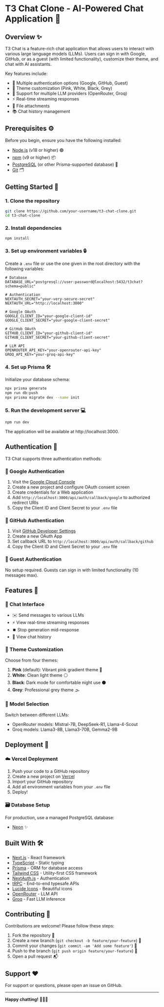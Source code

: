 # T3 Chat Clone - AI-Powered Chat Application 🚀

## Overview ✨

T3 Chat is a feature-rich chat application that allows users to interact with various large language models (LLMs). Users can sign in with Google, GitHub, or as a guest (with limited functionality), customize their theme, and chat with AI assistants.

Key features include:
- 🔑 Multiple authentication options (Google, GitHub, Guest)
- 🎨 Theme customization (Pink, White, Black, Grey)
- 🤖 Support for multiple LLM providers (OpenRouter, Groq)
- ⚡ Real-time streaming responses
- 📎 File attachments
- 📚 Chat history management

## Prerequisites ⚙️

Before you begin, ensure you have the following installed:

- [Node.js](https://nodejs.org/) (v18 or higher) 🟢
- [npm](https://www.npmjs.com/) (v9 or higher) 📦
- [PostgreSQL](https://www.postgresql.org/) (or other Prisma-supported database) 🐘
- [Git](https://git-scm.com/) 🗂️

## Getting Started 🚀

### 1. Clone the repository

```bash
git clone https://github.com/your-username/t3-chat-clone.git
cd t3-chat-clone
```

### 2. Install dependencies

```bash
npm install
```

### 3. Set up environment variables 🔒

Create a `.env` file or use the one given in the root directory with the following variables:

```env
# Database
DATABASE_URL="postgresql://user:password@localhost:5432/t3chat?schema=public"

# Authentication
NEXTAUTH_SECRET="your-very-secure-secret"
NEXTAUTH_URL="http://localhost:3000"

# Google OAuth
GOOGLE_CLIENT_ID="your-google-client-id"
GOOGLE_CLIENT_SECRET="your-google-client-secret"

# GitHub OAuth
GITHUB_CLIENT_ID="your-github-client-id"
GITHUB_CLIENT_SECRET="your-github-client-secret"

# LLM API
OPENROUTER_API_KEY="your-openrouter-api-key"
GROQ_API_KEY="your-groq-api-key"
```

### 4. Set up Prisma 🛠️

Initialize your database schema:

```bash
npx prisma generate
npm run db:push
npx prisma migrate dev --name init
```

### 5. Run the development server 💻

```bash
npm run dev
```

The application will be available at http://localhost:3000.

## Authentication 🔐

T3 Chat supports three authentication methods:

### 🔵 Google Authentication
1. Visit the [Google Cloud Console](https://console.cloud.google.com/)
2. Create a new project and configure OAuth consent screen
3. Create credentials for a Web application
4. Add `http://localhost:3000/api/auth/callback/google` to authorized redirect URIs
5. Copy the Client ID and Client Secret to your `.env` file

### 🐙 GitHub Authentication
1. Visit [GitHub Developer Settings](https://github.com/settings/developers)
2. Create a new OAuth App
3. Set callback URL to `http://localhost:3000/api/auth/callback/github`
4. Copy the Client ID and Client Secret to your `.env` file

### 👤 Guest Authentication
No setup required. Guests can sign in with limited functionality (10 messages max).

## Features 🌟

### 💬 Chat Interface
- ✉️ Send messages to various LLMs
- ⚡ View real-time streaming responses
- ⏹️ Stop generation mid-response
- 📜 View chat history

### 🎨 Theme Customization
Choose from four themes:
1. **Pink** (default): Vibrant pink gradient theme 💖
2. **White**: Clean light theme ⚪
3. **Black**: Dark mode for comfortable night use ⚫
4. **Grey**: Professional grey theme 🌫️

### 🤖 Model Selection
Switch between different LLMs:
- OpenRouter models: Mistral-7B, DeepSeek-R1, Llama-4-Scout
- Groq models: Llama3-8B, Llama3-70B, Gemma2-9B

## Deployment 🚢

### ☁️ Vercel Deployment
1. Push your code to a GitHub repository
2. Create a new project on [Vercel](https://vercel.com/)
3. Import your GitHub repository
4. Add all environment variables from your `.env` file
5. Deploy!

### 🗃️ Database Setup
For production, use a managed PostgreSQL database:
- [Neon](https://neon.tech/) ✨

## Built With 🛠️

- [Next.js](https://nextjs.org/) - React framework
- [TypeScript](https://www.typescriptlang.org/) - Static typing
- [Prisma](https://www.prisma.io/) - ORM for database access
- [Tailwind CSS](https://tailwindcss.com/) - Utility-first CSS framework
- [NextAuth.js](https://next-auth.js.org/) - Authentication
- [tRPC](https://trpc.io/) - End-to-end typesafe APIs
- [Lucide Icons](https://lucide.dev/) - Beautiful icons
- [OpenRouter](https://openrouter.ai/) - LLM API
- [Groq](https://groq.com/) - Fast LLM inference

## Contributing 🤝

Contributions are welcome! Please follow these steps:

1. Fork the repository 🍴
2. Create a new branch (`git checkout -b feature/your-feature`) 🌿
3. Commit your changes (`git commit -am 'Add some feature'`) 💾
4. Push to the branch (`git push origin feature/your-feature`) 🚀
5. Open a pull request 📬

## Support ❤️

For support or questions, please open an issue on GitHub.

---

**Happy chatting!** 💬✨🤖
